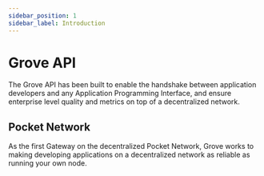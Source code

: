 ```yaml
---
sidebar_position: 1
sidebar_label: Introduction
---
```


# Grove API

The Grove API has been built to enable the handshake between application developers and any Application Programming Interface, and ensure enterprise level quality and metrics on top of a decentralized network.

## Pocket Network

As the first Gateway on the decentralized Pocket Network, Grove works to making developing applications on a decentralized network as reliable as running your own node.
